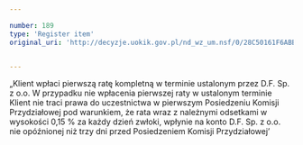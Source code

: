 ```yaml
---

number: 189
type: 'Register item'
original_uri: 'http://decyzje.uokik.gov.pl/nd_wz_um.nsf/0/28C50161F6ABBF0CC12572DD00329469?OpenDocument'


---
```


„Klient wpłaci pierwszą ratę kompletną w terminie ustalonym przez D.F. Sp. z o.o. W przypadku nie wpłacenia pierwszej raty w ustalonym terminie Klient nie traci prawa do uczestnictwa w pierwszym Posiedzeniu Komisji Przydziałowej pod warunkiem, że rata wraz z należnymi odsetkami w wysokości 0,15 % za każdy dzień zwłoki, wpłynie na konto D.F. Sp. z o.o. nie opóźnionej niż trzy dni przed Posiedzeniem Komisji Przydziałowej’
